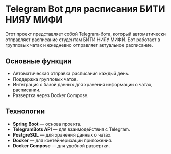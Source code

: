 # Telegram Bot для расписания БИТИ НИЯУ МИФИ

Этот проект представляет собой Telegram-бота, который автоматически отправляет расписание студентам БИТИ НИЯУ МИФИ. Бот работает в групповых чатах и ежедневно отправляет актуальное расписание.

## Основные функции

- Автоматическая отправка расписания каждый день.
- Поддержка групповых чатов.
- Интеграция с базой данных для хранения информации о чатах, расписании.
- Развертка через Docker Compose.

## Технологии

- **Spring Boot** — основа проекта.
- **TelegramBots API** — для взаимодействия с Telegram.
- **PostgreSQL** — для хранения данных о чатах.
- **Docker** — для контейнеризации приложения.
- **Docker Compose** — для удобной развертки.

